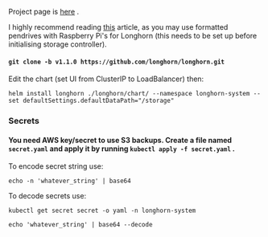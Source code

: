 Project page is [here](https://longhorn.io/) .

I highly recommend reading [this](https://rpi4cluster.com/k3s/k3s-storage-setting/) article, as you may use formatted pendrives with Raspberry Pi's for Longhorn (this needs to be set up before initialising storage controller).

#### `git clone -b v1.1.0 https://github.com/longhorn/longhorn.git`

Edit the chart (set UI from ClusterIP to LoadBalancer) then:

`helm install longhorn ./longhorn/chart/ --namespace longhorn-system --set defaultSettings.defaultDataPath="/storage"`

### Secrets
#### You need AWS key/secret to use S3 backups. Create a file named `secret.yaml` and apply it by running `kubectl apply -f secret.yaml` .
To encode secret string use:

`echo -n 'whatever_string' | base64`

To decode secrets use:

`kubectl get secret secret -o yaml -n longhorn-system`

`echo 'whatever_string' | base64 --decode`